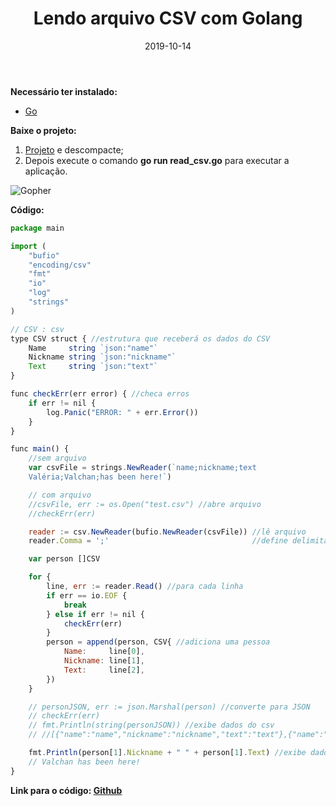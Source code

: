 ﻿---
date: 2019-10-14
title: "Lendo arquivo CSV com Golang"
description: "Utilizando o Golang para ler arquivos CSV."
category: "golang"
image: '/assets/img/cover.png'
---

**Necessário ter instalado:**
- <a href="https://golang.org/" target="_blank" rel="nofollow, noreferrer,noopener,external">Go</a>

**Baixe o projeto:**
1. <a href="https://github.com/ValchanOficial/GoCSV/archive/master.zip" target="_blank" rel="nofollow, noreferrer,noopener,external">Projeto</a> e descompacte;
2. Depois execute o comando **go run read_csv.go** para executar a aplicação.


<div class="smallSize">

![Gopher](/assets/img/Gopher.png)

</div>

**Código:**

```js
package main

import (
	"bufio"
	"encoding/csv"
	"fmt"
	"io"
	"log"
	"strings"
)

// CSV : csv
type CSV struct { //estrutura que receberá os dados do CSV
	Name     string `json:"name"`
	Nickname string `json:"nickname"`
	Text     string `json:"text"`
}

func checkErr(err error) { //checa erros
	if err != nil {
		log.Panic("ERROR: " + err.Error())
	}
}

func main() {
	//sem arquivo
	var csvFile = strings.NewReader(`name;nickname;text
	Valéria;Valchan;has been here!`)

	// com arquivo
	//csvFile, err := os.Open("test.csv") //abre arquivo
	//checkErr(err)

	reader := csv.NewReader(bufio.NewReader(csvFile)) //lê arquivo
	reader.Comma = ';'                                //define delimitador

	var person []CSV

	for {
		line, err := reader.Read() //para cada linha
		if err == io.EOF {
			break
		} else if err != nil {
			checkErr(err)
		}
		person = append(person, CSV{ //adiciona uma pessoa
			Name:     line[0],
			Nickname: line[1],
			Text:     line[2],
		})
	}

	// personJSON, err := json.Marshal(person) //converte para JSON
	// checkErr(err)
	// fmt.Println(string(personJSON)) //exibe dados do csv
	// //[{"name":"name","nickname":"nickname","text":"text"},{"name":"Valéria","nickname":"Valchan","text":"has been here!"}]

	fmt.Println(person[1].Nickname + " " + person[1].Text) //exibe dados do csv
	// Valchan has been here!
}
```

**Link para o código: <a href="https://github.com/ValchanOficial/GoCSV/blob/master/read_csv.go" target="_blank" rel="nofollow, noreferrer,noopener,external">Github</a>**
